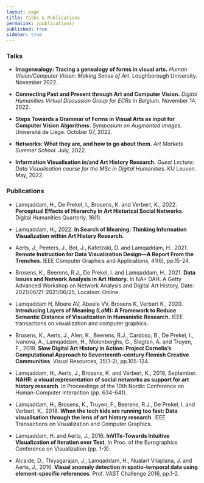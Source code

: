 ```yaml
---
layout: page
title: Talks & Publications
permalink: /publications/
published: true
sidebar: true
---
```

### Talks

- **Imagenealogy: Tracing a genealogy of forms in visual arts.** *Human Vision/Computer Vision: Making Sense of Art*. Loughborough University. November 2022.

- **Connecting Past and Present through Art and Computer Vision.** *Digital Humanities Virtual Discussion Group for ECRs in Belgium*. November 14, 2022.

- **Steps Towards a Grammar of Forms in Visual Arts as input for Computer Vision Algorithms.** *Symposium on Augmented Images*. Université de Liège. October 07, 2022.

- **Networks: What they are, and how to go about them.** *Art Markets Summer School*. July, 2022.

- **Information Visualisation in/and Art History Research.** *Guest Lecture: Data Visualisation course for the MSc in Digital Humanities*. KU Leuven. May, 2022.


### Publications

- Lamqaddam, H., De Prekel, I., Brosens, K. and Verbert, K., 2022. **Perceptual Effects of Hierarchy in Art Historical Social Networks.** Digital Humanities Quarterly, 16(1).

- Lamqaddam, H., 2022. **In Search of Meaning: Thinking Information Visualization within Art History Research.**

- Aerts, J., Peeters, J., Bot, J., Kafetzaki, D. and Lamqaddam, H., 2021. **Remote Instruction for Data Visualization Design—A Report From the Trenches.** IEEE Computer Graphics and Applications, 41(6), pp.15-24.

- Brosens, K., Beerens, R.J., De Prekel, I. and Lamqaddam, H., 2021. **Data Issues and Network Analysis in Art History.** In NA+ DAH. A Getty Advanced Workshop on Network Analysis and Digital Art History, Date: 2021/06/21-2021/06/25, Location: Online.

- Lamqaddam H, Moere AV, Abeele VV, Brosens K, Verbert K., 2020. **Introducing Layers of Meaning (LoM): A Framework to Reduce Semantic Distance of Visualization In Humanistic Research.** IEEE transactions on visualization and computer graphics.

- Brosens, K., Aerts, J., Alen, K., Beerens, R.J., Cardoso, B., De Prekel, I., Ivanova, A., Lamqaddam, H., Molenberghs, G., Slegten, A. and Truyen, F., 2019. **Slow Digital Art History in Action: Project Cornelia’s Computational Approach to Seventeenth-century Flemish Creative Communities**. Visual Resources, 35(1-2), pp.105-124.

* Lamqaddam, H., Aerts, J., Brosens, K. and Verbert, K., 2018, September. **NAHR: a visual representation of social networks as support for art history research**. In Proceedings of the 10th Nordic Conference on Human-Computer Interaction (pp. 634-641).

* Lamqaddam, H., Brosens, K., Truyen, F., Beerens, R.J., De Prekel, I. and Verbert, K., 2018. **When the tech kids are running too fast: Data visualisation through the lens of art history research**. IEEE Transactions on Visualization and Computer Graphics.

* Lamqaddam, H. and Aerts, J., 2016. **InVITe-Towards Intuitive Visualization of Iteration over Text**. In Proc. of the Eurographics Conference on Visualization (pp. 1-3).

* Alcaide, D., Thiyagarajan, J., Lamqaddam, H., Nualart Vilaplana, J. and Aerts, J., 2016. **Visual anomaly detection in spatio-temporal data using element-specific references**. Prof. VAST Challenge 2016, pp.1-2.
